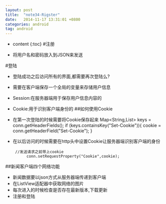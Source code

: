 ```yaml
---
layout: post
title:  "note34-Rigster"
date:   2014-11-17 13:31:01 +0800
categories: android
tag: android
---
```


* content
{:toc}
#注册
- 将用户名和密码放入到JSON来发送

#登陆
- 登陆成功之后访问所有的界面,都需要再次登陆么?
- 需要在客户端保存一个全局的变量来存储用户信息


- Session:在服务器端用于保存用户信息内容的
- Cookie:用于识别客户端身份的
##如何使用Cookie
- 在第一次登陆的时候需要将Cookie保存起来
  ​	
      Map<String,List<String>> keys = conn.getHeaderFields();
                if (keys.containsKey("Set-Cookie")){
                    cookie = conn.getHeaderField("Set-Cookie");
                }

- 在以后访问的时候需要在http头中设置Cookie让服务器端识别客户端的身份

       //发送请求之前带上cookie
            conn.setRequestProperty("Cookie",cookie);

##新闻客户端四个网络功能
- 新闻数据要以json方式从服务器端传递到客户端
- 在ListView适配器中获取网络的图片
- 每次进入的时候检查是否存在最新版本,下载更新
- 注册和登陆
